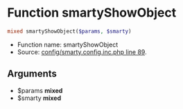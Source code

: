 Function smartyShowObject
===========================





```php
mixed smartyShowObject($params, $smarty)
```

* Function name: smartyShowObject
* Source: [config/smarty.config.inc.php line 89](https://github.com/PrestaShop/PrestaShop/blob/1.5.0.13/config/smarty.config.inc.php#L89).

Arguments
---------

* $params **mixed**
* $smarty **mixed**

